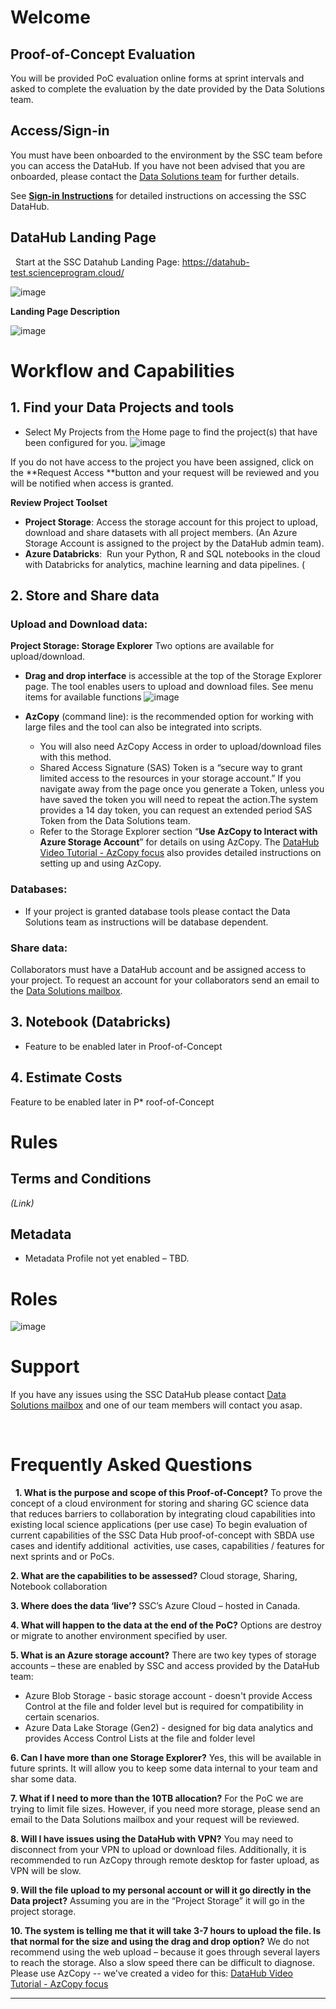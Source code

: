 # Welcome

## Proof-of-Concept Evaluation

You will be provided PoC evaluation online forms at sprint intervals and asked to complete the evaluation by the date provided by the Data Solutions team.

## Access/Sign-in
You must have been onboarded to the environment by the SSC team before you can access the DataHub. If you have not been advised that you are onboarded, please contact the [Data Solutions team](mailto:datasolutions-solutiondedonnees@ssc-spc.gc.ca) for further details.

See **[Sign-in Instructions](https://github.com/ssc-sp/datahub-portal/wiki/Sign-in-Instructions)** for detailed instructions on accessing the SSC DataHub.

## DataHub Landing Page
 
Start at the SSC Datahub Landing Page: https://datahub-test.scienceprogram.cloud/

![image](https://user-images.githubusercontent.com/99416857/153502021-85037044-830b-424c-b4a7-761b602fbe31.png)

**Landing Page Description**

![image](https://user-images.githubusercontent.com/99416857/153505232-4f489ef1-6a13-4c2a-9879-a6c5363cbb0f.png)


# Workflow and Capabilities

## 1. Find your Data Projects and tools
* Select My Projects from the Home page to find the project(s) that have been configured for you.
![image](https://user-images.githubusercontent.com/99416857/153502246-f724f3b7-e2e8-4a4e-b5af-2e4b7a6e2cee.png)

If you do not have access to the project you have been assigned, click on the **Request Access **button and your request will be reviewed and you will be notified when access is granted.

**Review Project Toolset**

* **Project Storage**: Access the storage account for this project to upload, download and share datasets with all project members. (An Azure Storage Account is assigned to the project by the DataHub admin team).
* **Azure Databricks**:  Run your Python, R and SQL notebooks in the cloud with Databricks for analytics, machine learning and data pipelines. (

## 2. Store and Share data

### Upload and Download data:
 **Project Storage: Storage Explorer**
 Two options are available for upload/download.
*  **Drag and drop interface** is accessible at the top of the Storage Explorer page. The tool enables users to upload and download files.
 See menu items for available functions
![image](https://user-images.githubusercontent.com/99416857/153503195-fb5e9a51-1ac1-44db-b7d1-9aeef71017f4.png)

* **AzCopy** (command line): is the recommended option for working with large files and the tool can also be integrated into scripts.
  * You will also need AzCopy Access in order to upload/download files with this method.
  * Shared Access Signature (SAS) Token is a “secure way to grant limited access to the resources in your storage account.” If you navigate away from the page once you generate a Token, unless you have saved the token you will need to repeat the action.The system provides a 14 day token, you can request an extended period SAS Token from the Data Solutions team. 
  * Refer to the Storage Explorer section “**Use AzCopy to Interact with Azure Storage Account**” for details on using AzCopy. The [DataHub Video Tutorial - AzCopy focus](https://dhdemosand.blob.core.windows.net/datahub/Data%20Sharing%20Tutorial.mp4?sv=2020-10-02&st=2022-02-09T20%3A22%3A12Z&se=2023-02-10T20%3A22%3A00Z&sr=b&sp=r&sig=OeNPrxbhVMshileL39VKre%2FQBBYfUae5gz1M%2Fsyo3JY%3D) also provides detailed instructions on setting up and using AzCopy. 

### Databases:
  * If your project is granted database tools please contact the Data Solutions team as instructions will be database dependent.

### Share data: 
Collaborators must have a DataHub account and be assigned access to your project. To request an account for your collaborators send an email to the [Data Solutions mailbox](mailto:datasolutions-solutiondedonnees@ssc-spc.gc.ca).
 

## **3. Notebook (Databricks)**
* Feature to be enabled later in Proof-of-Concept
## **4. Estimate Costs**
Feature to be enabled later in P* roof-of-Concept

# Rules

## Terms and Conditions
_(Link)_

## Metadata
* Metadata Profile not yet enabled – TBD.
 

# Roles
![image](https://user-images.githubusercontent.com/99416857/153506295-b6fa92f2-0dc3-4859-8c95-7e6868f09c95.png)


# Support
If you have any issues using the SSC DataHub please contact [Data Solutions mailbox](mailto:datasolutions-solutiondedonnees@ssc-spc.gc.ca) and one of our team members will contact you asap.

 

# Frequently Asked Questions
 
**1. What is the purpose and scope of this Proof-of-Concept?**
To prove the concept of a cloud environment for storing and sharing GC science data that reduces barriers to collaboration by integrating cloud capabilities into existing local science applications (per use case)
To begin evaluation of current capabilities of the SSC Data Hub proof-of-concept with SBDA use cases and identify additional  activities, use cases, capabilities / features for next sprints and or PoCs.

**2. What are the capabilities to be assessed?** Cloud storage, Sharing, Notebook collaboration 

**3. Where does the data ‘live’?**
SSC’s Azure Cloud – hosted in Canada. 

**4. What will happen to the data at the end of the PoC?**
Options are destroy or migrate to another environment specified by user. 

**5. What is an Azure storage account?**
There are two key types of storage accounts – these are enabled by SSC and access provided by the DataHub team:
* Azure Blob Storage - basic storage account - doesn't provide Access Control at the file and folder level but is required for compatibility in certain scenarios.
* Azure Data Lake Storage (Gen2) - designed for big data analytics and provides Access Control Lists at the file and folder level

**6. Can I have more than one Storage Explorer?**
Yes, this will be available in future sprints. It will allow you to keep some data internal to your team and shar some data.

**7. What if I need to more than the 10TB allocation?**
For the PoC we are trying to limit file sizes. However, if you need more storage, please send an email to the Data Solutions mailbox and your request will be reviewed.

**8. Will I have issues using the DataHub with VPN?**
You may need to disconnect from your VPN to upload or download files.
Additionally, it is recommended to run AzCopy through remote desktop for faster upload, as VPN will be slow.

**9. Will the file upload to my personal account or will it go directly in the Data project?**
Assuming you are in the “Project Storage” it will go in the project storage.  

**10. The system is telling me that it will take 3-7 hours to upload the file. Is that normal for the size and using the drag and drop option?**
We do not recommend using the web upload – because it goes through several layers to reach the storage. Also a slow speed there can be difficult to diagnose. Please use AzCopy -- we've created a video for this: [DataHub Video Tutorial - AzCopy focus](https://dhdemosand.blob.core.windows.net/datahub/Data%20Sharing%20Tutorial.mp4?sv=2020-10-02&st=2022-02-09T20%3A22%3A12Z&se=2023-02-10T20%3A22%3A00Z&sr=b&sp=r&sig=OeNPrxbhVMshileL39VKre%2FQBBYfUae5gz1M%2Fsyo3JY%3D)



***

